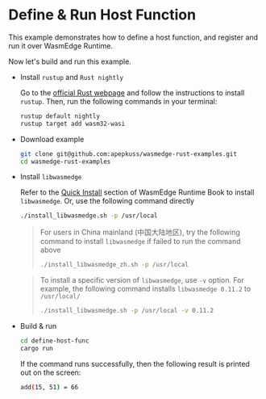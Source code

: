 # Define & Run Host Function

This example demonstrates how to define a host function, and register and run it over WasmEdge Runtime.

Now let's build and run this example.

- Install `rustup` and `Rust nightly`

  Go to the [official Rust webpage](https://www.rust-lang.org/tools/install) and follow the instructions to install `rustup`. Then, run the following commands in your terminal:

  ```bash
  rustup default nightly
  rustup target add wasm32-wasi
  ```

- Download example

  ```bash
  git clone git@github.com:apepkuss/wasmedge-rust-examples.git
  cd wasmedge-rust-examples
  ```

- Install `libwasmedge`

  Refer to the [Quick Install](https://wasmedge.org/book/en/quick_start/install.html#quick-install) section of WasmEdge Runtime Book to install `libwasmedge`. Or, use the following command directly

  ```bash
  ./install_libwasmedge.sh -p /usr/local
  ```

  > For users in China mainland (中国大陆地区), try the following command to install `libwasmedge` if failed to run the command above
  >
  > ```bash
  > ./install_libwasmedge_zh.sh -p /usr/local
  > ```

  > To install a specific version of `libwasmedge`, use `-v` option. For example, the following command installs `libwasmedge 0.11.2` to `/usr/local/`
  >
  > ```bash
  > ./install_libwasmedge.sh -p /usr/local -v 0.11.2
  > ```

- Build & run

  ```bash
  cd define-host-func
  cargo run
  ```

  If the command runs successfully, then the following result is printed out on the screen:

  ```bash
  add(15, 51) = 66
  ```
